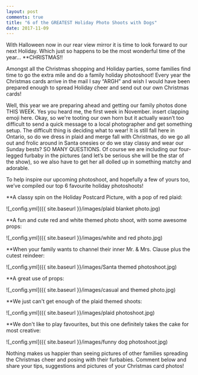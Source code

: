 ```yaml
---
layout: post
comments: true
title: "6 of the GREATEST Holiday Photo Shoots with Dogs"
date: 2017-11-09
---
```



With Halloween now in our rear view mirror it is time to look forward to our next Holiday. Which just so happens to be the
most wonderful time of the year... **CHRISTMAS!!

Amongst all the Christmas shopping and Holiday parties, some families find time to go the extra mile and do a family holiday
photoshoot! Every year the Christmas cards arrive in the mail I say “ARGH” and wish I would have been prepared enough to
spread Holiday cheer and send out our own Christmas cards!

Well, this year we are preparing ahead and getting our family photos done THIS WEEK. Yes you heard me, the first week in
November. insert clapping emoji here. Okay, so we're tooting our own horn but it actually wasn’t too difficult to send a quick
message to a local photographer and get something setup. The difficult thing is deciding what to wear! It is still fall here
in Ontario, so do we dress in plaid and merge fall with Christmas, do we go all out and frolic around in Santa onesies or do
we stay classy and wear our Sunday bests? SO MANY QUESTIONS. Of course we are including our four-legged furbaby in the
pictures (and let’s be serious she will be the star of the show), so we also have to get her all dolled up in something matchy
and adorable. 

To help inspire our upcoming photoshoot, and hopefully a few of yours too, we’ve compiled our top 6 favourite holiday
photoshoots!

**A classy spin on the Holiday Postcard Picture, with a pop of red plaid: 

  ![_config.yml]({{ site.baseurl }}/images/plaid blanket photo.jpg)


**A fun and cute red and white themed photo shoot, with some awesome props:  

  ![_config.yml]({{ site.baseurl }}/images/white and red photo.jpg)

**When your family wants to channel their inner Mr. & Mrs. Clause plus the cutest reindeer: 

  ![_config.yml]({{ site.baseurl }}/images/Santa themed photoshoot.jpg)

**A great use of props: 

  ![_config.yml]({{ site.baseurl }}/images/casual and themed photo.jpg)

**We just can't get enough of the plaid themed shoots:
   
   ![_config.yml]({{ site.baseurl }}/images/plaid photoshoot.jpg)
  
**We don't like to play favourites, but this one definitely takes the cake for most creative:

   ![_config.yml]({{ site.baseurl }}/images/funny dog photoshoot.jpg)

Nothing makes us happier than seeing pictures of other families spreading the Christmas cheer and posing with their furbabies.
Comment below and share your tips, suggestions and pictures of your Christmas card photos!






